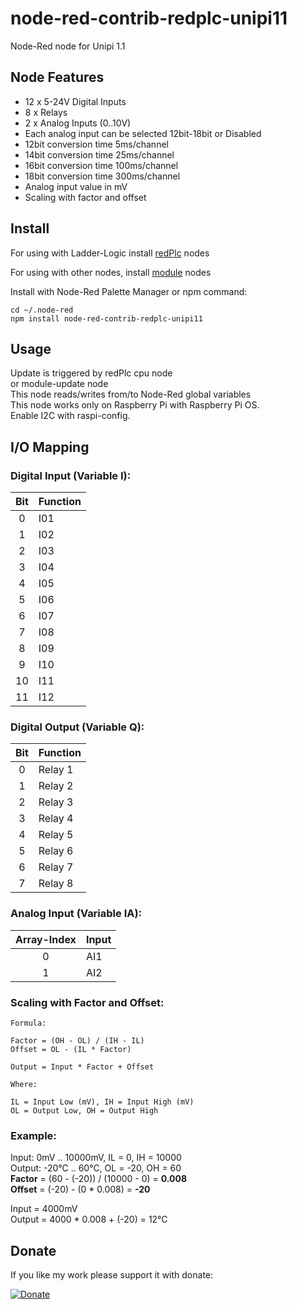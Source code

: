 # node-red-contrib-redplc-unipi11

Node-Red node for Unipi 1.1<br>

## Node Features
- 12 x 5-24V Digital Inputs<br>
- 8 x Relays<br>
- 2 x Analog Inputs (0..10V)<br>
- Each analog input can be selected 12bit-18bit or Disabled
- 12bit conversion time 5ms/channel
- 14bit conversion time 25ms/channel
- 16bit conversion time 100ms/channel
- 18bit conversion time 300ms/channel
- Analog input value in mV
- Scaling with factor and offset

## Install

For using with Ladder-Logic install
[redPlc](https://www.npmjs.com/package/node-red-contrib-redplc) nodes

For using with other nodes, install
[module](https://www.npmjs.com/package/node-red-contrib-redplc-module) nodes

Install with Node-Red Palette Manager or npm command:
```
cd ~/.node-red
npm install node-red-contrib-redplc-unipi11
```

## Usage
Update is triggered by redPlc cpu node<br>
or module-update node<br>
This node reads/writes from/to Node-Red global variables<br>
This node works only on Raspberry Pi with Raspberry Pi OS.<br>
Enable I2C with raspi-config.

## I/O Mapping
### Digital Input (Variable I):
|Bit|Function|
|:-:|:-------|
|0|I01|
|1|I02|
|2|I03|
|3|I04|
|4|I05|
|5|I06|
|6|I07|
|7|I08|
|8|I09|
|9|I10|
|10|I11|
|11|I12|

### Digital Output (Variable Q):
|Bit|Function|
|:-:|:-------|
|0|Relay 1|
|1|Relay 2|
|2|Relay 3|
|3|Relay 4|
|4|Relay 5|
|5|Relay 6|
|6|Relay 7|
|7|Relay 8|

### Analog Input (Variable IA):
|Array-Index|Input|
:---------:|:----|
|0|AI1|
|1|AI2|

### Scaling with Factor and Offset:

```
Formula:

Factor = (OH - OL) / (IH - IL)
Offset = OL - (IL * Factor)

Output = Input * Factor + Offset

Where:

IL = Input Low (mV), IH = Input High (mV) 
OL = Output Low, OH = Output High
```
### Example:
Input:  0mV .. 10000mV, IL = 0, IH = 10000<br>
Output: -20°C .. 60°C, OL = -20, OH = 60<br>
**Factor** = (60 - (-20)) / (10000 - 0) = **0.008**<br>
**Offset** = (-20) - (0 * 0.008) = **-20**<br>

Input = 4000mV<br>
Output = 4000 * 0.008 + (-20) = 12°C<br>

## Donate
If you like my work please support it with donate:

[![Donate](https://img.shields.io/badge/Donate-PayPal-green.svg)](https://www.paypal.com/cgi-bin/webscr?cmd=_s-xclick&hosted_button_id=ZDRCZBQFWV3A6)
